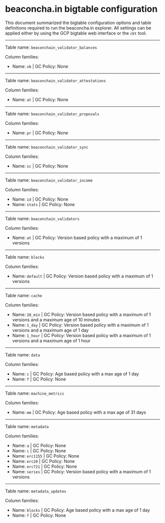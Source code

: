# beaconcha.in bigtable configuration
This document summarized the bigtable configuration options and table definitions required to run the beaconcha.in explorer. All settings can be applied either by using the GCP bigtable web interface or the `cbt` tool.

----
Table name: `beaconchain_validator_balances`

Column families:
* Name: `vb` | GC Policy: None

----
Table name: `beaconchain_validator_attestations`

Column families:
* Name: `at` | GC Policy: None

----
Table name: `beaconchain_validator_proposals`

Column families:
* Name: `pr` | GC Policy: None

----
Table name: `beaconchain_validator_sync`

Column families:
* Name: `sc` | GC Policy: None

----
Table name: `beaconchain_validator_income`

Column families:
* Name: `id` | GC Policy: None
* Name: `stats` | GC Policy: None

----
Table name: `beaconchain_validators`

Column families:
* Name: `at` | GC Policy: Version based policy with a maximum of 1 versions

----
Table name: `blocks`

Column families:
* Name: `default` | GC Policy: Version based policy with a maximum of 1 versions

----
Table name: `cache`

Column families:
* Name: `10_min` | GC Policy: Version based policy with a maximum of 1 versions and a maximum age of 10 minutes
* Name: `1_day` | GC Policy: Version based policy with a maximum of 1 versions and a maximum age of 1 day
* Name: `1_hour` | GC Policy: Version based policy with a maximum of 1 versions and a maximum age of 1 hour

----
Table name: `data`

Column families:
* Name: `c` | GC Policy: Age based policy with a max age of 1 day
* Name: `f` | GC Policy: None

----
Table name: `machine_metrics`

Column families:
* Name: `mm` | GC Policy: Age based policy with a max age of 31 days

----
Table name: `metadata`

Column families:
* Name: `a` | GC Policy: None
* Name: `c` | GC Policy: None
* Name: `erc1155` | GC Policy: None
* Name: `erc20` | GC Policy: None
* Name: `erc721` | GC Policy: None
* Name: `series` | GC Policy: Version based policy with a maximum of 1 versions

----
Table name: `metadata_updates`

Column families:
* Name: `blocks` | GC Policy: Age based policy with a max age of 1 day
* Name: `f` | GC Policy: None